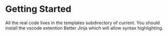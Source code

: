 # Getting Started

All the real code lives in the templates subdirectory of current.
You should install the vscode extention Better Jinja which will allow syntax highlighting.